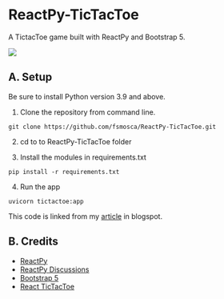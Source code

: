 # ReactPy-TicTacToe

A TictacToe game built with ReactPy and Bootstrap 5.

![](https://blogger.googleusercontent.com/img/b/R29vZ2xl/AVvXsEgVidMklvte687CplO-jkBb43Hybci7MBPxFDIHf_IYLHiDcU4AYZIdGKzT8sriMQwAzOQB-WeDnrbDmafZlovLYdWBba-2q9CNyipWkNVg9uZbNB88ef53J9R0bD0syWBdPs5t7288WJ4EIpn1DIgiTsaVVRmsO8W9fMpqVOZCyKbajJUmeRGJaeKrwuCQ/s1600/install-reactpy25.png)

## A. Setup

Be sure to install Python version 3.9 and above.

1. Clone the repository from command line.

```
git clone https://github.com/fsmosca/ReactPy-TicTacToe.git
```

2. cd to to ReactPy-TicTacToe folder

3. Install the modules in requirements.txt

```
pip install -r requirements.txt
```

4. Run the app

```
uvicorn tictactoe:app
```

This code is linked from my [article](https://energybeam.blogspot.com/2023/07/create-tic-tac-toe-app-in-reactpy.html) in blogspot.

## B. Credits

* [ReactPy](https://reactpy.dev/docs/guides/getting-started/index.html)
* [ReactPy Discussions](https://github.com/reactive-python/reactpy/discussions)
* [Bootstrap 5](https://getbootstrap.com/docs/5.2/getting-started/introduction/)
* [React TicTacToe](https://react.dev/learn/tutorial-tic-tac-toe)
